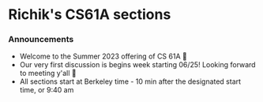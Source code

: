 # Richik's CS61A sections

### Announcements

- Welcome to the Summer 2023 offering of CS 61A 🥳
- Our very first discussion is begins week starting 06/25! Looking forward to meeting y'all 👀
- All sections start at Berkeley time - 10 min after the designated start time, or 9:40 am 
